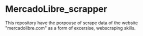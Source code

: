 # MercadoLibre_scrapper
This repository have the porpouse of scrape data of the website "mercadolibre.com" as a form of excersise, webscraping skills.

